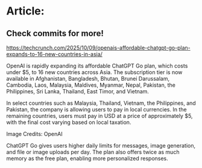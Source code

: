 # Article:

## Check commits for more!
https://techcrunch.com/2025/10/09/openais-affordable-chatgpt-go-plan-expands-to-16-new-countries-in-asia/

OpenAI is rapidly expanding its affordable ChatGPT Go plan, which costs under $5, to 16 new countries across Asia. The subscription tier is now available in Afghanistan, Bangladesh, Bhutan, Brunei Darussalam, Cambodia, Laos, Malaysia, Maldives, Myanmar, Nepal, Pakistan, the Philippines, Sri Lanka, Thailand, East Timor, and Vietnam.

In select countries such as Malaysia, Thailand, Vietnam, the Philippines, and Pakistan, the company is allowing users to pay in local currencies. In the remaining countries, users must pay in USD at a price of approximately $5, with the final cost varying based on local taxation.

Image Credits: OpenAI

ChatGPT Go gives users higher daily limits for messages, image generation, and file or image uploads per day. The plan also offers twice as much memory as the free plan, enabling more personalized responses.